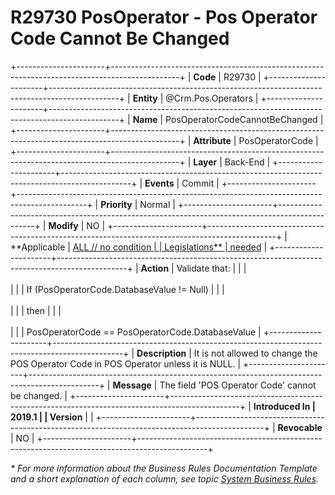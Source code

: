 ﻿---
erp.type: business-rule
erp.entity: Crm.Pos.Operators
---

# R29730 PosOperator - Pos Operator Code Cannot Be Changed
+----------------------+-----------------------------------------------------------------------------------------------+
| **Code**             | R29730                                                                                        |
+----------------------+-----------------------------------------------------------------------------------------------+
| **Entity**           | @Crm.Pos.Operators                                                                            |
+----------------------+-----------------------------------------------------------------------------------------------+
| **Name**             | PosOperatorCodeCannotBeChanged                                                                |
+----------------------+-----------------------------------------------------------------------------------------------+
| **Attribute**        | PosOperatorCode                                                                               |
+----------------------+-----------------------------------------------------------------------------------------------+
| **Layer**            | Back-End                                                                                      |
+----------------------+-----------------------------------------------------------------------------------------------+
| **Events**           | Commit                                                                                        |
+----------------------+-----------------------------------------------------------------------------------------------+
| **Priority**         | Normal                                                                                        |
+----------------------+-----------------------------------------------------------------------------------------------+
| **Modify**           | NO                                                                                            |
+----------------------+-----------------------------------------------------------------------------------------------+
| **Applicable         | [ALL // no condition                                                                          |
| Legislations**       | needed](xref:applicable-legislations)                                                         |
+----------------------+-----------------------------------------------------------------------------------------------+
| **Action**           | Validate that:                                                                                |
|                      | <br/><br/>                                                                                    |
|                      | If (PosOperatorCode.DatabaseValue != Null)                                                    |
|                      | <br/><br/>                                                                                    |
|                      | then                                                                                          |
|                      | <br/><br/>                                                                                    |
|                      | PosOperatorCode == PosOperatorCode.DatabaseValue                                              |
+----------------------+-----------------------------------------------------------------------------------------------+
| **Description**      | It is not allowed to change the POS Operator Code in POS Operator unless it is NULL.          |
+----------------------+-----------------------------------------------------------------------------------------------+
| **Message**          | The field \'POS Operator Code\' cannot be changed.                                            |
+----------------------+-----------------------------------------------------------------------------------------------+
| **Introduced In      | 2019.1                                                                                        |
| Version**            |                                                                                               |
+----------------------+-----------------------------------------------------------------------------------------------+
| **Revocable**        | NO                                                                                            |
+----------------------+-----------------------------------------------------------------------------------------------+

*\* For more information about the Business Rules Documentation Template and a short explanation of each column, see
topic [System Business Rules](../templates/template-description-system-business-rules.md).*
